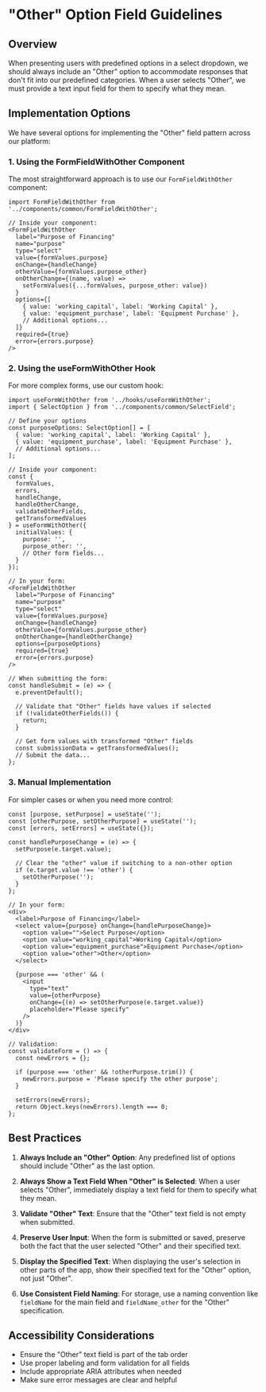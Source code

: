# "Other" Option Field Guidelines

## Overview

When presenting users with predefined options in a select dropdown, we should always include an "Other" option to accommodate responses that don't fit into our predefined categories. When a user selects "Other", we must provide a text input field for them to specify what they mean.

## Implementation Options

We have several options for implementing the "Other" field pattern across our platform:

### 1. Using the FormFieldWithOther Component

The most straightforward approach is to use our `FormFieldWithOther` component:

```tsx
import FormFieldWithOther from '../components/common/FormFieldWithOther';

// Inside your component:
<FormFieldWithOther
  label="Purpose of Financing"
  name="purpose"
  type="select"
  value={formValues.purpose}
  onChange={handleChange}
  otherValue={formValues.purpose_other}
  onOtherChange={(name, value) => 
    setFormValues({...formValues, purpose_other: value})
  }
  options={[
    { value: 'working_capital', label: 'Working Capital' },
    { value: 'equipment_purchase', label: 'Equipment Purchase' },
    // Additional options...
  ]}
  required={true}
  error={errors.purpose}
/>
```

### 2. Using the useFormWithOther Hook

For more complex forms, use our custom hook:

```tsx
import useFormWithOther from '../hooks/useFormWithOther';
import { SelectOption } from '../components/common/SelectField';

// Define your options
const purposeOptions: SelectOption[] = [
  { value: 'working_capital', label: 'Working Capital' },
  { value: 'equipment_purchase', label: 'Equipment Purchase' },
  // Additional options...
];

// Inside your component:
const {
  formValues,
  errors,
  handleChange,
  handleOtherChange,
  validateOtherFields,
  getTransformedValues
} = useFormWithOther({
  initialValues: {
    purpose: '',
    purpose_other: '',
    // Other form fields...
  }
});

// In your form:
<FormFieldWithOther
  label="Purpose of Financing"
  name="purpose"
  type="select"
  value={formValues.purpose}
  onChange={handleChange}
  otherValue={formValues.purpose_other}
  onOtherChange={handleOtherChange}
  options={purposeOptions}
  required={true}
  error={errors.purpose}
/>

// When submitting the form:
const handleSubmit = (e) => {
  e.preventDefault();
  
  // Validate that "Other" fields have values if selected
  if (!validateOtherFields()) {
    return;
  }
  
  // Get form values with transformed "Other" fields
  const submissionData = getTransformedValues();
  // Submit the data...
};
```

### 3. Manual Implementation

For simpler cases or when you need more control:

```tsx
const [purpose, setPurpose] = useState('');
const [otherPurpose, setOtherPurpose] = useState('');
const [errors, setErrors] = useState({});

const handlePurposeChange = (e) => {
  setPurpose(e.target.value);
  
  // Clear the "other" value if switching to a non-other option
  if (e.target.value !== 'other') {
    setOtherPurpose('');
  }
};

// In your form:
<div>
  <label>Purpose of Financing</label>
  <select value={purpose} onChange={handlePurposeChange}>
    <option value="">Select Purpose</option>
    <option value="working_capital">Working Capital</option>
    <option value="equipment_purchase">Equipment Purchase</option>
    <option value="other">Other</option>
  </select>
  
  {purpose === 'other' && (
    <input
      type="text"
      value={otherPurpose}
      onChange={(e) => setOtherPurpose(e.target.value)}
      placeholder="Please specify"
    />
  )}
</div>

// Validation:
const validateForm = () => {
  const newErrors = {};
  
  if (purpose === 'other' && !otherPurpose.trim()) {
    newErrors.purpose = 'Please specify the other purpose';
  }
  
  setErrors(newErrors);
  return Object.keys(newErrors).length === 0;
};
```

## Best Practices

1. **Always Include an "Other" Option**: Any predefined list of options should include "Other" as the last option.

2. **Always Show a Text Field When "Other" is Selected**: When a user selects "Other", immediately display a text field for them to specify what they mean.

3. **Validate "Other" Text**: Ensure that the "Other" text field is not empty when submitted.

4. **Preserve User Input**: When the form is submitted or saved, preserve both the fact that the user selected "Other" and their specified text.

5. **Display the Specified Text**: When displaying the user's selection in other parts of the app, show their specified text for the "Other" option, not just "Other".

6. **Use Consistent Field Naming**: For storage, use a naming convention like `fieldName` for the main field and `fieldName_other` for the "Other" specification.

## Accessibility Considerations

- Ensure the "Other" text field is part of the tab order
- Use proper labeling and form validation for all fields
- Include appropriate ARIA attributes when needed
- Make sure error messages are clear and helpful 